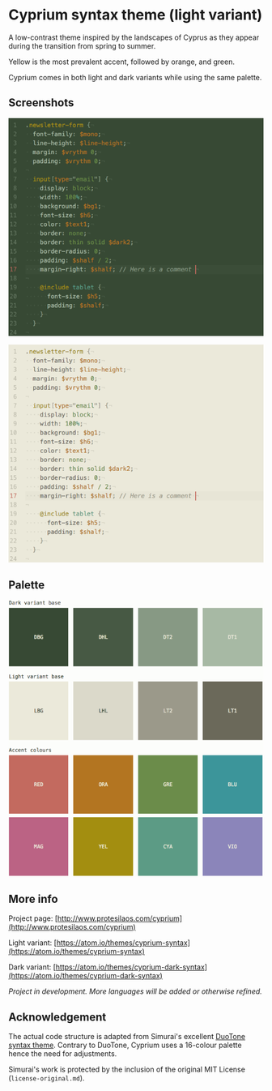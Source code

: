 # Cyprium syntax theme (light variant)

A low-contrast theme inspired by the landscapes of Cyprus as they appear during the transition from spring to summer.

Yellow is the most prevalent accent, followed by orange, and green.

Cyprium comes in both light and dark variants while using the same palette.

## Screenshots

![cyprium dark screenshot](https://raw.githubusercontent.com/protesilaos/cyprium/master/img/cyprium_dark_sample.png)

![cyprium light screenshot](https://raw.githubusercontent.com/protesilaos/cyprium/master/img/cyprium_light_sample.png)

## Palette

![cyprium colour scheme](https://raw.githubusercontent.com/protesilaos/cyprium/master/img/cyprium_colours.png)

## More info

Project page: [http://www.protesilaos.com/cyprium](http://www.protesilaos.com/cyprium)

Light variant: [https://atom.io/themes/cyprium-syntax](https://atom.io/themes/cyprium-syntax)

Dark variant: [https://atom.io/themes/cyprium-dark-syntax](https://atom.io/themes/cyprium-dark-syntax)

*Project in development. More languages will be added or otherwise refined.*

## Acknowledgement

The actual code structure is adapted from Simurai's excellent [DuoTone syntax theme](https://github.com/simurai/duotone-syntax). Contrary to DuoTone, Cyprium uses a 16-colour palette hence the need for adjustments.

Simurai's work is protected by the inclusion of the original MIT License (`license-original.md`).
